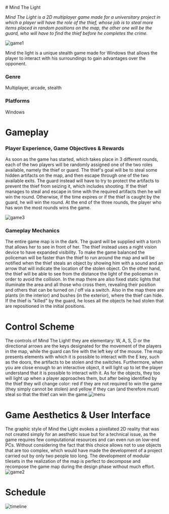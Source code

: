 



﻿# Mind The Light

*Mind The Light is a 2D multiplayer game made for a universitary project in which a player will have the role of the thief, whose job is to steal more items placed in random positions on the map, the other one will be the guard, who will have to find the thief before he completes the crime.*

![game1](C:\Users\Carlo\Documents\Unity\mind-the-light\img\game1.png)

Mind the light is a unique stealth game made for Windows that allows the player to interact with his surroundings to gain advantages over the opponent.

### Genre

Multiplayer, arcade, stealth 

### Platforms

Windows 

# Gameplay

### Player Experience, Game Objectives & Rewards

As soon as the game has started, which takes place in 3 different rounds, each of the two players will be randomly assigned one of the two roles available, namely the thief or guard. The thief's goal will be to steal some hidden artifacts on the map, and then escape through one of the two available exits. The guard instead will have to try to protect the artifacts to prevent the thief from seizing it, which includes shooting. If the thief manages to steal and escape in time with the required artifacts then he will win the round. Otherwise, if the time expires or if the thief is caught by the guard, he will win the round. At the end of the three rounds, the player who has won the most rounds wins the game.

![game3](C:\Users\Carlo\Documents\Unity\mind-the-light\img\game3.png)

### Gameplay Mechanics

The entire game map is in the dark. The guard will be supplied with a torch that allows her to see in front of her. The thief instead uses a night vision device to have expanded visibility. To make the game balanced the policeman will be faster than the thief to run around the map and will be notified when the thief steals an object by showing him with a sound and an arrow that will indicate the location of the stolen object. On the other hand, the thief will be able to see from the distance the light of the policeman in order to avoid the collision. In the map there are also fixed static lights that illuminate the area and all those who cross them, revealing their position and others that can be turned on / off via a switch. Also in the map there are plants (in the interior) and bushes (in the exterior), where the thief can hide. If the thief is "killed" by the guard, he loses all the objects he had stolen that are repositioned in the initial positions.

# Control Scheme

The controls of Mind The Light! they are elementary: W, A, S, D or the directional arrows are the keys designated for the movement of the players in the map, while the guard can fire with the left key of the mouse. The map presents elements with which it is possible to interact with the E key, such as the doors, the artifacts to be stolen and the switches. Furthermore, when you are close enough to an interactive object, it will light up to let the player understand that it is possible to interact with it. As for the objects, they too will light up when a player approaches them, but after being identified by the thief they will change color: red if they are not required to win the game (they simply cannot be stolen) and yellow if they can (and therefore must) steal so that the thief can win the game.![menu](C:\Users\Carlo\Documents\Unity\mind-the-light\img\menu.png)

# Game Aesthetics & User Interface

The graphic style of Mind the Light evokes a pixellated 2D reality that was not created simply for an aesthetic issue but for a technical issue, as the game requires few computational resources and can even run on low-end PCs. Without considering the fact that this choice allows not to use objects that are too complex, which would have made the development of a project carried out by only two people too long. The development of modular tilesets in the realization of the map is perfect to decompose and recompose the game map during the design phase without much effort.![game2](C:\Users\Carlo\Documents\Unity\mind-the-light\img\game2.png)

# Schedule

![timeline](C:\Users\Carlo\Downloads\timeline.jpg)
